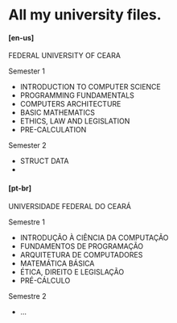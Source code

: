 # All my university files.

#### [en-us]
FEDERAL UNIVERSITY OF CEARA

Semester 1
   - INTRODUCTION TO COMPUTER SCIENCE
   - PROGRAMMING FUNDAMENTALS
   - COMPUTERS ARCHITECTURE
   - BASIC MATHEMATICS
   - ETHICS, LAW AND LEGISLATION
   - PRE-CALCULATION

Semester 2
   - STRUCT DATA
   - 

#### [pt-br]
UNIVERSIDADE FEDERAL DO CEARÁ

Semestre 1
  - INTRODUÇÃO À CIÊNCIA DA COMPUTAÇÃO
  - FUNDAMENTOS DE PROGRAMAÇÃO
  - ARQUITETURA DE COMPUTADORES
  - MATEMÁTICA BÁSICA
  - ÉTICA, DIREITO E LEGISLAÇÃO
  - PRÉ-CÁLCULO

Semestre 2
  - ...

